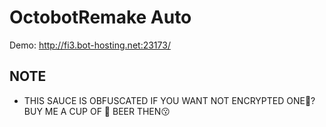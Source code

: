 # OctobotRemake Auto
Demo: http://fi3.bot-hosting.net:23173/

## NOTE
- THIS SAUCE IS OBFUSCATED IF YOU WANT NOT ENCRYPTED ONE🥴? BUY ME A CUP OF 🍻 BEER THEN😗
